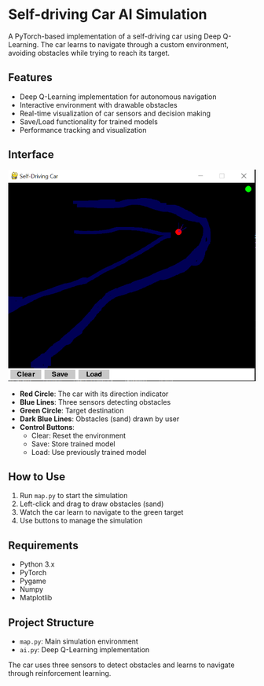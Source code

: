 # Self-driving Car AI Simulation

A PyTorch-based implementation of a self-driving car using Deep Q-Learning. The car learns to navigate through a custom environment, avoiding obstacles while trying to reach its target.

## Features
- Deep Q-Learning implementation for autonomous navigation
- Interactive environment with drawable obstacles
- Real-time visualization of car sensors and decision making
- Save/Load functionality for trained models
- Performance tracking and visualization

## Interface
![Interface Elements](interface/Capture%20d’écran%202024-12-03%20115603.png)
- **Red Circle**: The car with its direction indicator
- **Blue Lines**: Three sensors detecting obstacles
- **Green Circle**: Target destination
- **Dark Blue Lines**: Obstacles (sand) drawn by user
- **Control Buttons**:
  - Clear: Reset the environment
  - Save: Store trained model
  - Load: Use previously trained model

## How to Use
1. Run `map.py` to start the simulation
2. Left-click and drag to draw obstacles (sand)
3. Watch the car learn to navigate to the green target
4. Use buttons to manage the simulation

## Requirements
- Python 3.x
- PyTorch
- Pygame
- Numpy
- Matplotlib

## Project Structure
- `map.py`: Main simulation environment
- `ai.py`: Deep Q-Learning implementation

The car uses three sensors to detect obstacles and learns to navigate through reinforcement learning.